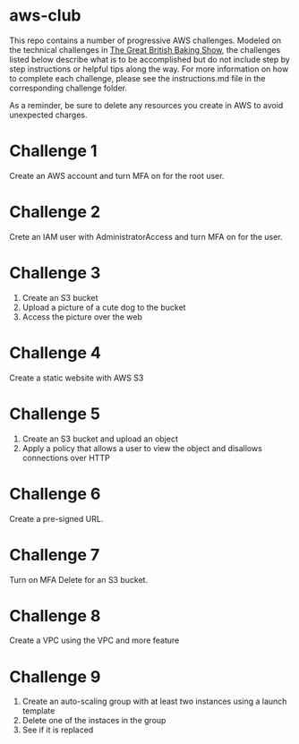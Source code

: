 # aws-club
This repo contains a number of progressive AWS challenges. Modeled on the technical challenges in [The Great British Baking Show](https://www.netflix.com/title/80063224), the challenges listed below describe what is to be accomplished but do not include step by step instructions or helpful tips along the way. For more information on how to complete each challenge, please see the instructions.md file in the corresponding challenge folder.

As a reminder, be sure to delete any resources you create in AWS to avoid unexpected charges. 

# Challenge 1
Create an AWS account and turn MFA on for the root user.

# Challenge 2
Crete an IAM user with AdministratorAccess and turn MFA on for the user.

# Challenge 3
1. Create an S3 bucket
1. Upload a picture of a cute dog to the bucket
1. Access the picture over the web

# Challenge 4
Create a static website with AWS S3

# Challenge 5
1. Create an S3 bucket and upload an object
1. Apply a policy that allows a user to view the object and disallows connections over HTTP

# Challenge 6
Create a pre-signed URL.

# Challenge 7
Turn on MFA Delete for an S3 bucket.

# Challenge 8
Create a VPC using the VPC and more feature

# Challenge 9
1. Create an auto-scaling group with at least two instances using a launch template
1. Delete one of the instaces in the group
1. See if it is replaced